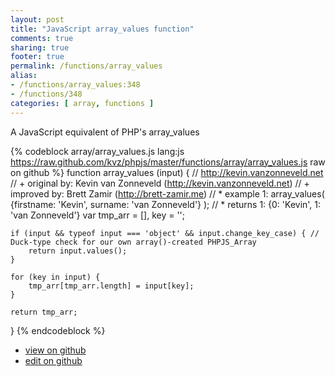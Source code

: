 ```yaml
---
layout: post
title: "JavaScript array_values function"
comments: true
sharing: true
footer: true
permalink: /functions/array_values
alias:
- /functions/array_values:348
- /functions/348
categories: [ array, functions ]
---
```

A JavaScript equivalent of PHP's array_values
<!-- more -->
{% codeblock array/array_values.js lang:js https://raw.github.com/kvz/phpjs/master/functions/array/array_values.js raw on github %}
function array_values (input) {
    // http://kevin.vanzonneveld.net
    // +   original by: Kevin van Zonneveld (http://kevin.vanzonneveld.net)
    // +      improved by: Brett Zamir (http://brett-zamir.me)
    // *     example 1: array_values( {firstname: 'Kevin', surname: 'van Zonneveld'} );
    // *     returns 1: {0: 'Kevin', 1: 'van Zonneveld'}
    var tmp_arr = [],
        key = '';

    if (input && typeof input === 'object' && input.change_key_case) { // Duck-type check for our own array()-created PHPJS_Array
        return input.values();
    }

    for (key in input) {
        tmp_arr[tmp_arr.length] = input[key];
    }

    return tmp_arr;
}
{% endcodeblock %}
<ul>
 <li><a href="https://github.com/kvz/phpjs/blob/master/functions/array/array_values.js">view on github</a></li>
 <li><a href="https://github.com/kvz/phpjs/edit/master/functions/array/array_values.js">edit on github</a></li>
</ul>
